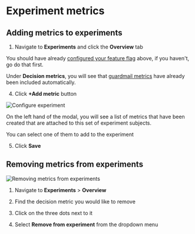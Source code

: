 # Experiment metrics

## Adding metrics to experiments

1. Navigate to **Experiments** and click the **Overview** tab

You should have already [configured your feature flag](/experiments/creating-experiments) above, if you haven't, go do that first.

Under **Decision metrics**, you will see that [guardmail metrics](/data-management/metrics/guardrails) have already been included automatically.

4. Click **+Add metric** button

![Configure experiment](/img/building-experiments/add-metric.png)

On the left hand of the modal, you will see a list of metrics that have been created that are attached to this set of experiment subjects.

You can select one of them to add to the experiment

5. Click **Save**

## Removing metrics from experiments

![Removing metrics from experiments](/img/building-experiments/remove-metric-from-experiment.gif)

1. Navigate to **Experiments** > **Overview**

2. Find the decision metric you would like to remove

3. Click on the three dots next to it

4. Select **Remove from experiment** from the dropdown menu
